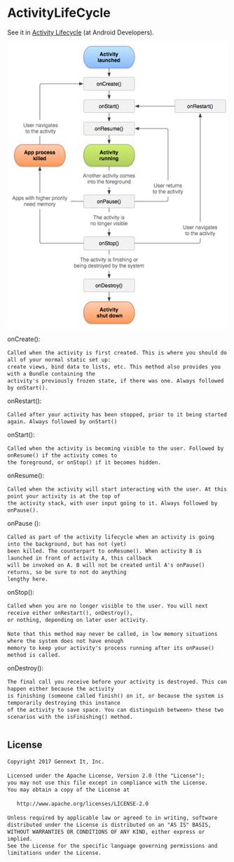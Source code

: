 # ActivityLifeCycle

See it in [Activity Lifecycle][1] (at Android Developers).

![](sample/activity_lifecycle.png)


onCreate():
```
Called when the activity is first created. This is where you should do all of your normal static set up: 
create views, bind data to lists, etc. This method also provides you with a Bundle containing the 
activity's previously frozen state, if there was one. Always followed by onStart().
```
onRestart():
```
Called after your activity has been stopped, prior to it being started again. Always followed by onStart()
```
onStart():
```
Called when the activity is becoming visible to the user. Followed by onResume() if the activity comes to 
the foreground, or onStop() if it becomes hidden.
```
onResume():
```
Called when the activity will start interacting with the user. At this point your activity is at the top of
the activity stack, with user input going to it. Always followed by onPause().
```
onPause ():
```
Called as part of the activity lifecycle when an activity is going into the background, but has not (yet) 
been killed. The counterpart to onResume(). When activity B is launched in front of activity A, this callback
will be invoked on A. B will not be created until A's onPause() returns, so be sure to not do anything 
lengthy here.
```
onStop():
```
Called when you are no longer visible to the user. You will next receive either onRestart(), onDestroy(), 
or nothing, depending on later user activity.

Note that this method may never be called, in low memory situations where the system does not have enough
memory to keep your activity's process running after its onPause() method is called.
```
onDestroy():
```
The final call you receive before your activity is destroyed. This can happen either because the activity
is finishing (someone called finish() on it, or because the system is temporarily destroying this instance
of the activity to save space. You can distinguish between> these two scenarios with the isFinishing() method.
```


```java
```

License
--------

    Copyright 2017 Gennext It, Inc.

    Licensed under the Apache License, Version 2.0 (the "License");
    you may not use this file except in compliance with the License.
    You may obtain a copy of the License at

       http://www.apache.org/licenses/LICENSE-2.0

    Unless required by applicable law or agreed to in writing, software
    distributed under the License is distributed on an "AS IS" BASIS,
    WITHOUT WARRANTIES OR CONDITIONS OF ANY KIND, either express or implied.
    See the License for the specific language governing permissions and
    limitations under the License.

[1]: https://developer.android.com/reference/android/app/Activity#ActivityLifecycle
